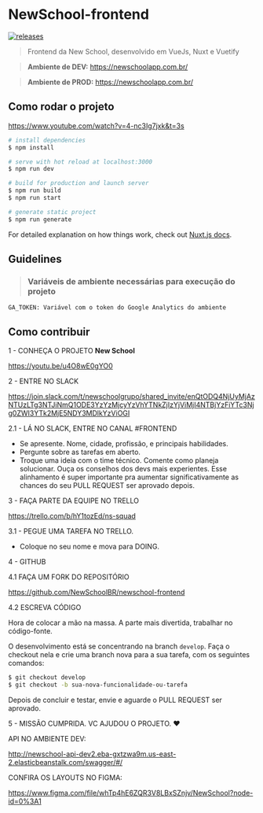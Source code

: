 # NewSchool-frontend

[![releases](https://img.shields.io/badge/Changelog-Releases-orange)](https://github.com/NewSchoolBR/newschool-frontend/releases)

> Frontend da New School, desenvolvido em VueJs, Nuxt e Vuetify

> **Ambiente de DEV:** https://newschoolapp.com.br/

> **Ambiente de PROD:** https://newschoolapp.com.br/

## Como rodar o projeto

https://www.youtube.com/watch?v=4-nc3Ig7jxk&t=3s

```bash
# install dependencies
$ npm install

# serve with hot reload at localhost:3000
$ npm run dev

# build for production and launch server
$ npm run build
$ npm run start

# generate static project
$ npm run generate
```

For detailed explanation on how things work, check out [Nuxt.js docs](https://nuxtjs.org).

## Guidelines

> ### Variáveis de ambiente necessárias para execução do projeto

```
GA_TOKEN: Variável com o token do Google Analytics do ambiente
```

## Como contribuir

1 - CONHEÇA O PROJETO **New School**

https://youtu.be/u4O8wE0gYO0

2 - ENTRE NO SLACK

https://join.slack.com/t/newschoolgrupo/shared_invite/enQtODQ4NjUyMjAzNTUzLTg3NTJiNmQ1ODE3YzYzMjcyYzVhYTNkZjIzYjViMjI4NTBjYzFiYTc3Njg0ZWI3YTk2MjE5NDY3MDlkYzViOGI

2.1 - LÁ NO SLACK, ENTRE NO CANAL #FRONTEND

- Se apresente. Nome, cidade, profissão, e principais habilidades.
- Pergunte sobre as tarefas em aberto.
- Troque uma ideia com o time técnico. Comente como planeja solucionar. Ouça os conselhos dos devs mais experientes. Esse alinhamento é super importante pra aumentar significativamente as chances do seu PULL REQUEST ser aprovado depois.

3 - FAÇA PARTE DA EQUIPE NO TRELLO

https://trello.com/b/hY1tozEd/ns-squad

3.1 - PEGUE UMA TAREFA NO TRELLO.

- Coloque no seu nome e mova para DOING.

4 - GITHUB

4.1 FAÇA UM FORK DO REPOSITÓRIO

https://github.com/NewSchoolBR/newschool-frontend

4.2 ESCREVA CÓDIGO

Hora de colocar a mão na massa. A parte mais divertida, trabalhar no código-fonte.

O desenvolvimento está se concentrando na branch `develop`. Faça o checkout nela e crie uma branch nova para a sua tarefa, com os seguintes comandos:

```sh
$ git checkout develop
$ git checkout -b sua-nova-funcionalidade-ou-tarefa
```

Depois de concluir e testar, envie e aguarde o PULL REQUEST ser aprovado.

5 - MISSÃO CUMPRIDA. VC AJUDOU O PROJETO. ❤️

API NO AMBIENTE DEV:

http://newschool-api-dev2.eba-gxtzwa9m.us-east-2.elasticbeanstalk.com/swagger/#/

CONFIRA OS LAYOUTS NO FIGMA:

https://www.figma.com/file/whTp4hE6ZQR3V8LBxSZnjv/NewSchool?node-id=0%3A1
